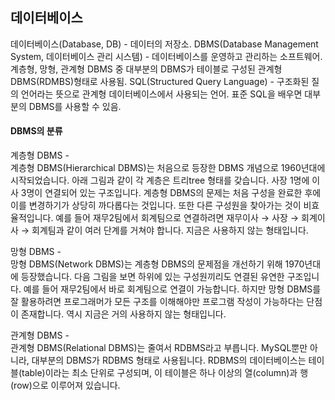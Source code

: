 <h2>데이터베이스</h2>

데이터베이스(Database, DB) -  데이터의 저장소. 
DBMS(Database Management System, 데이터베이스 관리 시스템) - 데이터베이스를 운영하고 관리하는 소프트웨어.
계층형, 망형, 관계형 DBMS 중 대부분의 DBMS가 테이블로 구성된 관계형 DBMS(RDMBS)형태로 사용됨. 
SQL(Structured Query Language) - 구조화된 질의 언어라는 뜻으로 관계형 데이터베이스에서 사용되는 언어. 표준 SQL을 배우면 대부분의 DBMS를 사용할 수 있음.

<h4>DBMS의 분류</h4>

계층형 DBMS -     
계층형 DBMS(Hierarchical DBMS)는 처음으로 등장한 DBMS 개념으로 1960년대에 시작되었습니다. 아래 그림과 같이 각 계층은 트리tree 형태를 갖습니다. 사장 1명에 이사 3명이 연결되어 있는 구조입니다. 계층형 DBMS의 문제는 처음 구성을 완료한 후에 이를 변경하기가 상당히 까다롭다는 것입니다. 또한 다른 구성원을 찾아가는 것이 비효율적입니다. 예를 들어 재무2팀에서 회계팀으로 연결하려면 재무이사 → 사장 → 회계이사 → 회계팀과 같이 여러 단계를 거쳐야 합니다. 지금은 사용하지 않는 형태입니다.

망형 DBMS -     
망형 DBMS(Network DBMS)는 계층형 DBMS의 문제점을 개선하기 위해 1970년대에 등장했습니다. 다음 그림을 보면 하위에 있는 구성원끼리도 연결된 유연한 구조입니다. 예를 들어 재무2팀에서 바로 회계팀으로 연결이 가능합니다. 하지만 망형 DBMS를 잘 활용하려면 프로그래머가 모든 구조를 이해해야만 프로그램 작성이 가능하다는 단점이 존재합니다. 역시 지금은 거의 사용하지 않는 형태입니다.

관계형 DBMS -     
관계형 DBMS(Relational DBMS)는 줄여서 RDBMS라고 부릅니다. MySQL뿐만 아니라, 대부분의 DBMS가 RDBMS 형태로 사용됩니다. RDBMS의 데이터베이스는 테이블(table)이라는 최소 단위로 구성되며, 이 테이블은 하나 이상의 열(column)과 행(row)으로 이루어져 있습니다.




